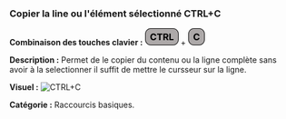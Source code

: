 ### Copier la line ou l'élément sélectionné CTRL+C  ###

**Combinaison des touches clavier :** ![ctrl](../touches/CTRL.png) + ![C](../touches/C.png)

**Description :** Permet de le copier  du contenu ou la ligne complète sans avoir à la selectionner il suffit de mettre le cursseur sur la ligne.

**Visuel :** ![ CTRL+C](raccourcis/Screen%20CTRL+C.gif)

**Catégorie :** Raccourcis basiques.


